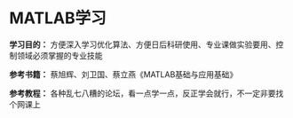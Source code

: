 # MATLAB学习

**学习目的：** 方便深入学习优化算法、方便日后科研使用、专业课做实验要用、控制领域必须掌握的专业技能

**参考书籍：** 蔡旭辉、刘卫国、蔡立燕《MATLAB基础与应用基础》

**参考教程：** 各种乱七八糟的论坛，看一点学一点，反正学会就行，不一定非要找个网课上
